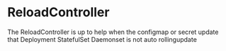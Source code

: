 # ReloadController
The ReloadController is up to help when the configmap or secret update that Deployment StatefulSet Daemonset is not auto rollingupdate
